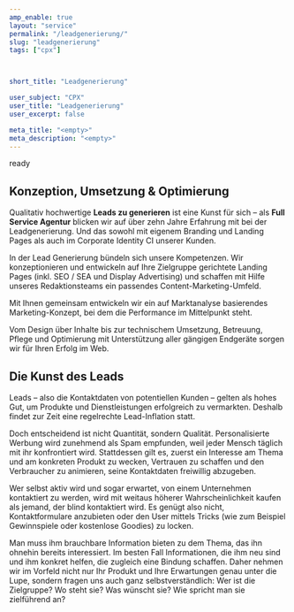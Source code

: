 ```yaml
---
amp_enable: true
layout: "service"
permalink: "/leadgenerierung/"
slug: "leadgenerierung"
tags: ["cpx"]



short_title: "Leadgenerierung"

user_subject: "CPX"
user_title: "Leadgenerierung"
user_excerpt: false

meta_title: "<empty>"
meta_description: "<empty>"
---
```

ready
## Konzeption, Umsetzung & Optimierung
Qualitativ hochwertige **Leads zu generieren** ist eine Kunst für sich – als **Full Service Agentur** blicken wir auf über zehn Jahre Erfahrung mit bei der Leadgenerierung. Und das sowohl mit eigenem Branding und Landing Pages als auch im Corporate Identity CI unserer Kunden.

In der Lead Generierung bündeln sich unsere Kompetenzen. Wir konzeptionieren und entwickeln auf Ihre Zielgruppe gerichtete Landing Pages (inkl. SEO / SEA und Display Advertising) und schaffen mit Hilfe unseres Redaktionsteams ein passendes Content-Marketing-Umfeld.

Mit Ihnen gemeinsam entwickeln wir ein auf Marktanalyse basierendes Marketing-Konzept, bei dem die Performance im Mittelpunkt steht.

Vom Design über Inhalte bis zur technischem Umsetzung, Betreuung, Pflege und Optimierung mit Unterstützung aller gängigen Endgeräte sorgen wir für Ihren Erfolg im Web.

## Die Kunst des Leads
Leads – also die Kontaktdaten von potentiellen Kunden – gelten als hohes Gut, um Produkte und Dienstleistungen erfolgreich zu vermarkten. Deshalb findet zur Zeit eine regelrechte Lead-Inflation statt.

Doch entscheidend ist nicht Quantität, sondern Qualität. Personalisierte Werbung wird zunehmend als Spam empfunden, weil jeder Mensch täglich mit ihr konfrontiert wird. Stattdessen gilt es, zuerst ein Interesse am Thema und am konkreten Produkt zu wecken, Vertrauen zu schaffen und den Verbraucher zu animieren, seine Kontaktdaten freiwillig abzugeben.

Wer selbst aktiv wird und sogar erwartet, von einem Unternehmen kontaktiert zu werden, wird mit weitaus höherer Wahrscheinlichkeit kaufen als jemand, der blind kontaktiert wird. Es genügt also nicht, Kontaktformulare anzubieten oder den User mittels Tricks (wie zum Beispiel Gewinnspiele oder kostenlose Goodies) zu locken.

Man muss ihm brauchbare Information bieten zu dem Thema, das ihn ohnehin bereits interessiert. Im besten Fall Informationen, die ihm neu sind und ihm konkret helfen, die zugleich eine Bindung schaffen. Daher nehmen wir im Vorfeld nicht nur Ihr Produkt und Ihre Erwartungen genau unter die Lupe, sondern fragen uns auch ganz selbstverständlich: Wer ist die Zielgruppe? Wo steht sie? Was wünscht sie? Wie spricht man sie zielführend an?
